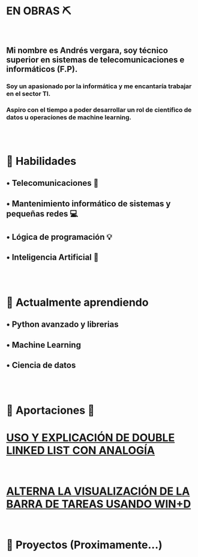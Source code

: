 # EN OBRAS ⛏

<br>

## Mi nombre es Andrés vergara, soy técnico superior en sistemas de telecomunicaciones e informáticos (F.P).
### Soy un apasionado por la informática y me encantaría trabajar en el sector TI.
### Aspiro con el tiempo a poder desarrollar un rol de científico de datos u operaciones de machine learning.

<br>
<br>
 
# 🚀 Habilidades 
## • Telecomunicaciones 📡
## • Mantenimiento informático de sistemas y pequeñas redes 💻
## • Lógica de programación 💡 
## • Inteligencia Artificial 🧠

<br>
<br>

# 🌱 Actualmente aprendiendo  

## • Python avanzado y librerias

## • Machine Learning 

## • Ciencia de datos 

<br>
<br>


# 🎁 Aportaciones 🐙

  # [USO Y EXPLICACIÓN DE DOUBLE LINKED LIST CON ANALOGÍA](https://github.com/anverpy/double-ll-creating-analogy)

  <br>

  # [ALTERNA LA VISUALIZACIÓN DE LA BARRA DE TAREAS USANDO WIN+D](https://github.com/anverpy/mi-dev/tree/master/GitHub/toggle-taskbar)

  
  <br>

# 💼 Proyectos (Proximamente...)
